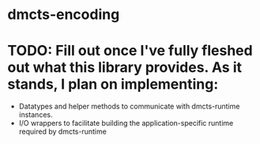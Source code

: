 # dmcts-encoding

# TODO: Fill out once I've fully fleshed out what this library provides. As it stands, I plan on implementing:
* Datatypes and helper methods to communicate with dmcts-runtime instances.
* I/O wrappers to facilitate building the application-specific runtime required by dmcts-runtime

